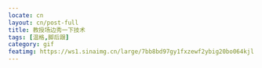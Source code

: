 ```yaml
---
locate: cn
layout: cn/post-full
title: 教授场边秀一下技术
tags: [温格,脚后跟]
category: gif
featimg: https://ws1.sinaimg.cn/large/7bb8bd97gy1fxzewf2ybig20bo064kjl.gif
---
```


